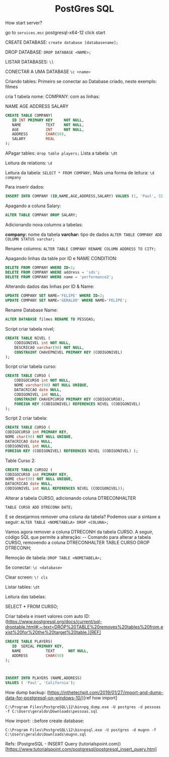 <h1 align="center">PostGres SQL</h1>

How start server? 

go to `services.msc` postgresql-x64-12 click start

CREATE DATABASE:
`create database [databasename];`

DROP DATABASE:
`DROP DATABASE <NAME>;`

LISTAR DATABASES:
`\l`

CONECTAR A UMA DATABASE
`\c <name>`


Criando tables:
Primeiro se conectar ao Database criado, neste exemplo: filmes

cria 1 
tabela nome: COMPANY:
com as linhas:

NAME
AGE
ADDRESS
SALARY


```sql
CREATE TABLE COMPANY(
   ID INT PRIMARY KEY     NOT NULL,
   NAME           TEXT    NOT NULL,
   AGE            INT     NOT NULL,
   ADDRESS        CHAR(50),
   SALARY         REAL
);
```
APagar tables:
`drop table players;`
Lista a tabela: `\dt`

Leitura de relations: `\d` 

Leitura da tabela: `SELECT * FROM COMPANY;`
Mais uma forma de leitura: `\d company`

Para inserir dados:

```sql
INSERT INTO COMPANY (ID,NAME,AGE,ADDRESS,SALARY) VALUES (1, 'Paul', 32, 'California', 20000.00);
```

Apagando a coluna Salary:

```sql
ALTER TABLE COMPANY DROP SALARY;
```

Adicionando nova columns a tabelas:

**company:**  nome da tabela
**varchar:**  tipo de dados
`ALTER TABLE COMPANY ADD COLUMN STATUS varchar;`

Rename columns:
`ALTER TABLE COMPANY RENAME COLUMN ADDRESS TO CITY;`

Apagando linhas da table por ID e NAME CONDITION:

```sql
DELETE FROM COMPANY WHERE ID=1;
DELETE FROM COMPANY WHERE address = 'sds';
DELETE FROM COMPANY WHERE name = 'performance2';
```
Alterando dados das linhas por ID & Name:

```sql
UPDATE COMPANY SET NAME='FELIPE' WHERE ID=2;
UPDATE COMPANY SET NAME='GERALDO' WHERE NAME='FELIPE';
```

Rename Database Name:
```sql
ALTER DATABASE filmes RENAME TO PESSOAS;
```

Script criar tabela nivel;

```sql
CREATE TABLE NIVEL (
	CODIGONIVEL int NOT NULL,
	DESCRICAO varchar(90) NOT NULL,
	CONSTRAINT CHAVEPNIVEL PRIMARY KEY (CODIGONIVEL)
);
```
Script criar tabela curso:

```sql
CREATE TABLE CURSO (
	CODIGOCURSO int NOT NULL,
	NOME varchar(90) NOT NULL UNIQUE,
	DATACRICAO date NULL,
	CODIGONIVEL int NULL,
	CONSTRAINT CHAVEPCURSO PRIMARY KEY (CODIGOCURSO),
	FOREIGN KEY (CODIGONIVEL) REFERENCES NIVEL (CODIGONIVEL)
);
```
Script 2 criar tabela:

```sql
CREATE TABLE CURSO ( 
CODIGOCURSO int PRIMARY KEY, 
NOME char(90) NOT NULL UNIQUE, 
DATACRICAO date NULL, 
CODIGONIVEL int NULL, 
FOREIGN KEY (CODIGONIVEL) REFERENCES NIVEL (CODIGONIVEL) );
```


Table Curso 2:

```sql
CREATE TABLE CURSO2 ( 
CODIGOCURSO int PRIMARY KEY, 
NOME char(90) NOT NULL UNIQUE, 
DATACRICAO date NULL, 
CODIGONIVEL int NULL REFERENCES NIVEL (CODIGONIVEL));
```

Alterar a tabela CURSO, adicionando coluna DTRECONHALTER 

`TABLE CURSO ADD DTRECONH DATE;`

E se desejarmos remover uma coluna da tabela? Podemos usar a sintaxe a seguir:
`ALTER TABLE <NOMETABELA> DROP <COLUNA>;`

Vamos agora remover a coluna DTRECONH da tabela CURSO. A seguir, código SQL que permite a alteração:
-- Comando para alterar a tabela CURSO, removendo a coluna DTRECONHALTER 
TABLE CURSO DROP DTRECONH;

Remoção de tabela:
`DROP TABLE <NOMETABELA>;`


Se conectar:
`\c <database>`

Clear screen:
`\! cls`

Listar tables:
`\dt`

Leitura das tabelas:

SELECT * FROM CURSO;


Criar tabela e insert valores com auto ID: (https://www.postgresql.org/docs/current/sql-droptable.html#:~:text=DROP%20TABLE%20removes%20tables%20from,exist%20for%20the%20target%20table.)[REF]

```sql
CREATE TABLE PLAYERS(
   ID  SERIAL PRIMARY KEY,
   NAME           TEXT      NOT NULL,
   ADDRESS        CHAR(50)
);



INSERT INTO PLAYERS (NAME,ADDRESS)
VALUES ( 'Paul', 'California');
```

How dump backup: (https://inthetechpit.com/2019/01/27/import-and-dump-data-for-postgresql-on-windows-10/)[ref how import]

`C:\Program Files\PostgreSQL\12\bin>pg_dump.exe -U postgres -d pessoas -f C:\Users\geraldo\Downloads\pessoas.sql `

How import:
::before create database:

`C:\Program Files\PostgreSQL\12\bin>psql.exe -U postgres -d mugnn -f C:\Users\geraldo\Downloads\mugnn.sql`

Refs: (PostgreSQL - INSERT Query (tutorialspoint.com))[https://www.tutorialspoint.com/postgresql/postgresql_insert_query.htm]

